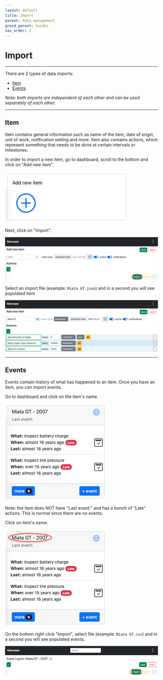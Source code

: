 ```yaml
---
layout: default
title: Import
parent: Data management
grand_parent: Guides
nav_order: 2
---
```


# Import

---

There are 2 types of data imports:
- [Item](#item)
- [Events](#events)

_Note: both imports are independent of each other and can be used separately of each other._

---

## Item

Item contains general information such as name of the item, date of origin, unit of work, notification setting and more. Item also contains actions, which represent something that needs to be done at certain intervals or milestones.

In order to import a new item, go to dashboard, scroll to the bottom and click on "Add new item".

![](../../../assets/images/import_export/add_new_item.png)

Next, click on "Import".

![](../../../assets/images/import_export/new_item_import.png)

Select an import file (example: `Miata GT.json`) and in a second you will see populated item

![](../../../assets/images/import_export/newly_imported_item.png)

---

## Events

Events contain history of what has happened to an item. Once you have an item, you can import events.

Go to dashboard and click on the item's name.

![](../../../assets/images/import_export/import_events.png)

Note: the item does NOT have "Last event:" and has a bunch of "Late" actions. This is normal since there are no events.

Click on item's name.

![](../../../assets/images/import_export/import_events_item_name.png)

On the bottom right click "Import", select file (example: `Miata GT.csv`) and in a second you will see populated events.

![](../../../assets/images/import_export/import_events_import_button.png)


